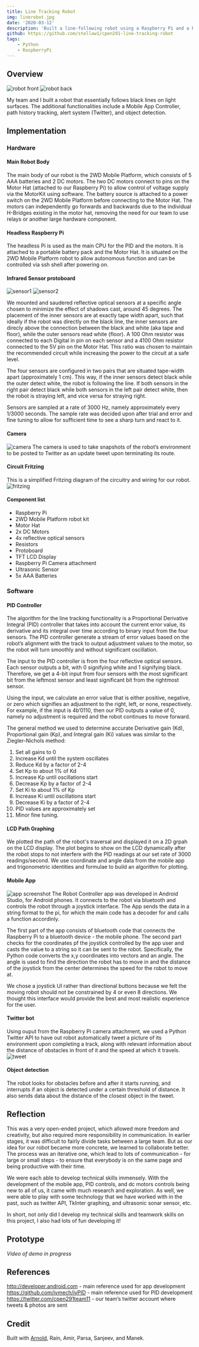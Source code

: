 ```yaml
---
title: Line Tracking Robot
img: linerobot.jpg
date: '2020-03-12'
description: 'Built a line-following robot using a Raspberry Pi and a PID controller with additional functionalities for a course project'
github: https://github.com/stellaw1/cpen291-line-tracking-robot
tags:
    - Python
    - RaspberryPi
---
```


## Overview

![robot front](https://github.com/stellaw1/stellaw1.github.io/blob/master/images/projects/linerobot.jpg?raw=true)
![robot back](https://github.com/stellaw1/stellaw1.github.io/blob/master/images/projects/linerobot2.jpg?raw=true)

My team and I built a robot that essentially follows black lines on light surfaces. The additional functionalities include a Mobile App Controller, path history tracking, alert system (Twitter), and object detection.

## Implementation

### Hardware

#### Main Robot Body

The main body of our robot is the 2WD Mobile Platform, which consists of 5 AAA batteries and 2 DC motors. The two DC motors connect to pins on the Motor Hat (attached to our Raspberry Pi) to allow control of voltage supply via the MotorKit using software. The battery source is attached to a power switch on the 2WD Mobile Platform before connecting to the Motor Hat. The motors can independently go forwards and backwards due to the individual H-Bridges existing in the motor hat, removing the need for our team to use relays or another large hardware component.

#### Headless Raspberry Pi

The headless Pi is used as the main CPU for the PID and the motors. It is attached to a portable battery pack and the Motor Hat. It is situated on the 2WD Mobile Platform robot to allow autonomous function and can be controlled via ssh shell after powering on.

#### Infrared Sensor protoboard

![sensor1](https://github.com/stellaw1/stellaw1.github.io/blob/master/images/projects/linerobot-sensor1.jpg?raw=true)
![sensor2](https://github.com/stellaw1/stellaw1.github.io/blob/master/images/projects/linerobot-sensor2.jpg?raw=true)

We mounted and saudered reflective optical sensors at a specific angle chosen to minimize the effect of shadows cast, around 45 degrees. The placement of the inner sensors are at exactly tape width apart, such that ideally if the robot was directly on the black line, the inner sensors are direcly above the connection between the black and white (aka tape and floor), while the outer sensors read white (floor). A 100 Ohm resistor was connected to each Digital in pin on each sensor and a 4100 Ohm resistor connected to the 5V pin on the Motor Hat. This ratio was chosen to maintain the recommended circuit while increasing the power to the circuit at a safe level.

The four sensors are configured in two pairs that are situated tape-width apart (approximately 1 cm). This way, if the inner sensors detect black while the outer detect white, the robot is following the line. If both sensors in the right pair detect black while both sensors in the left pair detect white, then the robot is straying left, and vice versa for straying right.

Sensors are sampled at a rate of 3000 Hz, namely approximately every 1/3000 seconds. The sample rate was decided upon after trial and error and fine tuning to allow for sufficient time to see a sharp turn and react to it.

#### Camera

![camera](https://github.com/stellaw1/stellaw1.github.io/blob/master/images/projects/linerobot6.jpg?raw=true)
The camera is used to take snapshots of the robot’s environment to be posted to Twitter as an update tweet upon terminating its route.

#### Circuit Fritzing

This is a simplified Fritzing diagram of the circuitry and wiring for our robot.
![fritzing](https://github.com/stellaw1/stellaw1.github.io/blob/master/images/projects/linerobot3.jpg?raw=true)

#### Component list

-   Raspberry Pi
-   2WD Mobile Platform robot kit
-   Motor Hat
-   2x DC Motors
-   4x reflective optical sensors
-   Resistors
-   Protoboard
-   TFT LCD Display
-   Raspberry Pi Camera attachment
-   Ultrasonic Sensor
-   5x AAA Batteries

### Software

#### PID Controller

The algorithm for the line tracking functionality is a Proportional Derivative Integral (PID) controller that takes into account the current error value, its derivative and its integral over time according to binary input from the four sensors. The PID controller generate a stream of error values based on the robot’s alignment with the track to output adjustment values to the motor, so the robot will turn smoothly and without significant oscillation.

The input to the PID controller is from the four reflective optical sensors. Each sensor outputs a bit, with 0 signifying white and 1 signifying black. Therefore, we get a 4-bit input from four sensors with the most significant bit from the leftmost sensor and least significant bit from the rightmost sensor.

Using the input, we calculate an error value that is either positive, negative, or zero which signifies an adjustment to the right, left, or none, respectively. For example, if the input is 4b’0110, then our PID outputs a value of 0, namely no adjustment is required and the robot continues to move forward.

The general method we used to determine accurate Derivative gain (Kd), Proportional gain (Kp), and Integral gain (Ki) values was similar to the Ziegler-Nichols method:

1. Set all gains to 0
2. Increase Kd until the system oscillates
3. Reduce Kd by a factor of 2-4
4. Set Kp to about 1% of Kd
5. Increase Kp until oscillations start
6. Decrease Kp by a factor of 2-4
7. Set Ki to about 1% of Kp
8. Increase Ki until oscillations start
9. Decrease Ki by a factor of 2-4
10. PID values are approximately set
11. Minor fine tuning.

#### LCD Path Graphing

We plotted the path of the robot's traversal and displayed it on a 2D grpah on the LCD display. The plot begins to show on the LCD dynamically after the robot stops to not interfere with the PID readings at our set rate of 3000 readings/second. We use coordinate and angle data from the mobile app and trigonometric identities and formulae to build an algorithm for plotting.

#### Mobile App

![app screenshot](https://github.com/stellaw1/stellaw1.github.io/blob/master/images/projects/linerobot5.jpg?raw=true)
The Robot Controller app was developed in Android Studio, for Android phones. It connects to the robot via bluetooth and controls the robot through a joystick interface. The App sends the data in a string format to the pi, for which the main code has a decoder for and calls a function accordinly.

The first part of the app consists of bluetooth code that connects the Raspberry Pi to a bluetooth device - the mobile phone. The second part checks for the coordinates pf the joystick controlled by the app user and casts the value to a string so it can be sent to the robot. Specifically, the Python code converts the x,y coordinates into vectors and an angle. The angle is used to find the direction the robot has to move in and the distance of the joystick from the center determines the speed for the robot to move at.

We chose a joystick UI rather than directional buttons because we felt the moving robot should not be constrained by 4 or even 8 directions. We thought this interface would provide the best and most realistic experience for the user.

#### Twitter bot

Using ouput from the Raspberry Pi camera attachment, we used a Python Twitter API to have out robot automatically tweet a picture of its environment upon completing a track, along with relevant information about the distance of obstacles in front of it and the speed at which it travels.
![tweet](https://github.com/stellaw1/stellaw1.github.io/blob/master/images/projects/linerobot4.jpg?raw=true)

#### Object detection

The robot looks for obstacles before and after it starts running, and interrupts if an object is detected under a certain threshold of distance. It also sends data about the distance of the closest object in the tweet.

## Reflection

This was a very open-ended project, which allowed more freedom and creativity, but also required more responsibility in communication. In earlier stages, it was difficult to fairly divide tasks between a large team. But as our idea for our robot became more concrete, we learned to collaborate better. The process was an iterative one, which lead to lots of communication - for large or small steps - to ensure that everybody is on the same page and being productive with their time.

We were each able to develop technical skills immensely. With the development of the mobile app, PID controls, and dc motors controls being new to all of us, it came with much research and exploration. As well, we were able to play with some technology that we have worked with in the past, such as twitter API, TkInter graphing, and ultrasonic sonar sensor, etc.

In short, not only did I develop my technical skills and teamwork skills on this project, I also had lots of fun developing it!

## Prototype

_Video of demo in progress_

## References

http://developer.android.com - main reference used for app development
https://github.com/ivmech/ivPID - main reference used for PID development
https://twitter.com/cpen291team11 - our team’s twitter account where tweets & photos are sent

## Credit

Built with [Arnold](https://arnoldying.github.io), Rain, Amir, Parsa, Sanjeev, and Manek.
